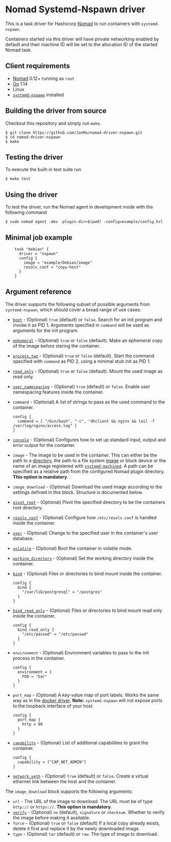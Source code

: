# Nomad Systemd-Nspawn driver

This is a task driver for Hashicorp [Nomad](https://nomadproject.io) to run
containers with `systemd-nspawn`.

Containers started via this driver will have private networking enabled by
default and their machine ID will be set to the allocation ID of the started
Nomad task.

## Client requirements

* [Nomad](https://nomadproject.io) 0.12+ running as `root`
* [Go](https://golang.org/doc/install) 1.14
* Linux
* [`systemd-nspawn`](https://www.freedesktop.org/software/systemd/man/systemd-nspawn.html)
  installed

## Building the driver from source

Checkout this repository and simply run `make`.

```shell
$ git clone https://github.com/JanMa/nomad-driver-nspawn.git
$ cd nomad-driver-nspawn
$ make
```

## Testing the driver

To execute the built-in test suite run

``` shell
$ make test
```

## Using the driver

To test the driver, run the Nomad agent in development mode with the following
command

```shell
$ sudo nomad agent -dev -plugin-dir=$(pwd) -config=example/config.hcl
```

## Minimal job example

```hcl
    task "debian" {
      driver = "nspawn"
      config {
        image = "example/Debian/image"
        resolv_conf = "copy-host"
      }
    }
```

## Argument reference

The driver supports the following subset of possible arguments from `systemd-nspawn`, which
should cover a broad range of use cases:

* [`boot`](https://www.freedesktop.org/software/systemd/man/systemd-nspawn.html#-b) -
  (Optional) `true` (default) or `false`. Search for an init program and invoke
  it as PID 1. Arguments specified in `command` will be used as arguments for
  the init program.
* [`ephemeral`](https://www.freedesktop.org/software/systemd/man/systemd-nspawn.html#-x) -
  (Optional) `true` or `false` (default). Make an ephemeral copy of the image
  before staring the container.
* [`process_two`](https://www.freedesktop.org/software/systemd/man/systemd-nspawn.html#-a) -
  (Optional) `true` or `false` (default). Start the command specified with
  `command` as PID 2, using a minimal stub init as PID 1.
* [`read_only`](https://www.freedesktop.org/software/systemd/man/systemd-nspawn.html#--read-only) -
  (Optional) `true` or `false` (default). Mount the used image as read only.
* [`user_namespacing`](https://www.freedesktop.org/software/systemd/man/systemd-nspawn.html#-U) -
  (Optional) `true` (default) or `false`. Enable user namespacing features
  inside the container.
* `command` - (Optional) A list of strings to pass as the used command to the
  container.

  ```hcl
  config {
    command = [ "/bin/bash", "-c", "dhclient && nginx && tail -f /var/log/nginx/access.log" ]
  }
  ```
* [`console`](https://www.freedesktop.org/software/systemd/man/systemd-nspawn.html#--console=MODE) -
  (Optional) Configures how to set up standard input, output and error output
  for the container.
* `image` - The image to be used in the container. This can either be the path
  to a
  [directory](https://www.freedesktop.org/software/systemd/man/systemd-nspawn.html#-D),
  the path to a file system
  [image](https://www.freedesktop.org/software/systemd/man/systemd-nspawn.html#-i)
  or block device or the name of an image registered with
  [`systemd-machined`](https://www.freedesktop.org/software/systemd/man/systemd-machined.service.html).
  A path can be specified as a relative path from the configured Nomad plugin
  directory. **This option is mandatory**.
* `image_download` - (Optional) Download the used image according to the
  settings defined in this block. Structure is documented below.
* [`pivot_root`](https://www.freedesktop.org/software/systemd/man/systemd-nspawn.html#--pivot-root=) -
  (Optional) Pivot the specified directory to be the containers root directory.
* [`resolv_conf`](https://www.freedesktop.org/software/systemd/man/systemd-nspawn.html#--resolv-conf=) -
  (Optional) Configure how `/etc/resolv.conf` is handled inside the container.
* [`user`](https://www.freedesktop.org/software/systemd/man/systemd-nspawn.html#-u) -
  (Optional) Change to the specified user in the container's user database.
* [`volatile`](https://www.freedesktop.org/software/systemd/man/systemd-nspawn.html#--volatile) -
  (Optional) Boot the container in volatile mode.
* [`working_directory`](https://www.freedesktop.org/software/systemd/man/systemd-nspawn.html#--chdir=) -
  (Optional) Set the working directory inside the container.
* [`bind`](https://www.freedesktop.org/software/systemd/man/systemd-nspawn.html#--bind=) -
  (Optional) Files or directories to bind mount inside the container.

  ```hcl
  config {
    bind {
      "/var/lib/postgresql" = "/postgres"
    }
  }
  ```
* [`bind_read_only`](https://www.freedesktop.org/software/systemd/man/systemd-nspawn.html#--bind=) -
  (Optional) Files or directories to bind mount read only inside the container.

  ```hcl
  config {
    bind_read_only {
      "/etc/passwd" = "/etc/passwd"
    }
  }

  ```
* `environment` - (Optional) Environment variables to pass to the init process
  in the container.

  ```hcl
  config {
    environment = {
      FOO = "bar"
    }
  }
  ```
* `port_map` - (Optional) A key-value map of port labels. Works the same way as
  in the [docker
  driver](https://www.nomadproject.io/docs/drivers/docker.html#using-the-port-map).
  **Note:** `systemd-nspawn` will not expose ports to the loopback interface of
  your host.

  ```hcl
  config {
    port_map {
      http = 80
    }
  }
  ```
* [`capability`](https://www.freedesktop.org/software/systemd/man/systemd-nspawn.html#--capability=) -
  (Optional) List of additional capabilities to grant the container.

  ```hcl
  config {
    capability = ["CAP_NET_ADMIN"]
  }
  ```
* [`network_veth`](https://www.freedesktop.org/software/systemd/man/systemd-nspawn.html#-n) -
  (Optional) `true` (default) or `false`. Create a virtual ethernet link between
  the host and the container.

The `image_download` block supports the following arguments:
* `url` - The URL of the image to download. The URL must be of type `http://` or
  `https://`. **This option is mandatory**.
* [`verify`](https://www.freedesktop.org/software/systemd/man/machinectl.html#pull-tar%20URL%20%5BNAME%5D) -
  (Optional) `no` (default), `signature` or `checksum`. Whether to verify the
  image before making it available.
* `force` - (Optional) `true` or `false` (default) If a local copy already
  exists, delete it first and replace it by the newly downloaded image.
* `type` - (Optional) `tar` (default) or `raw`. The type of image to download.
